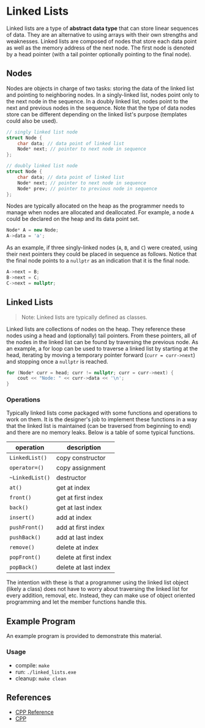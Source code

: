 # Linked Lists

Linked lists are a type of **abstract data type** that can store linear sequences of data. They are an alternative to using arrays with their own strengths and weaknesses. Linked lists are composed of nodes that store each data point as well as the memory address of the next node. The first node is denoted by a head pointer (with a tail pointer optionally pointing to the final node).

## Nodes

Nodes are objects in charge of two tasks: storing the data of the linked list and pointing to neighboring nodes. In a singly-linked list, nodes point only to the next node in the sequence. In a doubly linked list, nodes point to the next and previous nodes in the sequence. Note that the type of data nodes store can be different depending on the linked list's purpose (templates could also be used).

```C++
// singly linked list node
struct Node {
    char data; // data point of linked list
    Node* next; // pointer to next node in sequence
};
```

```C++
// doubly linked list node
struct Node {
    char data; // data point of linked list
    Node* next; // pointer to next node in sequence
    Node* prev; // pointer to previous node in sequence
};
```

Nodes are typically allocated on the heap as the programmer needs to manage when nodes are allocated and deallocated. For example, a node `A` could be declared on the heap and its data point set.

```C++
Node* A = new Node;
A->data = 'a';
```

As an example, if three singly-linked nodes (`A`, `B`, and `C`) were created, using their next pointers they could be placed in sequence as follows. Notice that the final node points to a `nullptr` as an indication that it is the final node.

```C++
A->next = B;
B->next = C;
C->next = nullptr;
```

## Linked Lists

> Note: Linked lists are typically defined as classes.

Linked lists are collections of nodes on the heap. They reference these nodes using a head and (optionally) tail pointers. From these pointers, all of the nodes in the linked list can be found by traversing the previous node. As an example, a for loop can be used to traverse a linked list by starting at the head, iterating by moving a temporary pointer forward (`curr = curr->next`) and stopping once a `nullptr` is reached.

```C++
for (Node* curr = head; curr != nullptr; curr = curr->next) {
    cout << "Node: " << curr->data << '\n';
}
```

### Operations

Typically linked lists come packaged with some functions and operations to work on them. It is the designer's job to implement these functions in a way that the linked list is maintained (can be traversed from beginning to end) and there are no memory leaks. Below is a table of some typical functions.

| operation       | description           |
| --------------- | --------------------- |
| `LinkedList()`  | copy constructor      |
| `operator=()`   | copy assignment       |
| `~LinkedList()` | destructor            |
| `at()`          | get at index          |
| `front()`       | get at first index    |
| `back()`        | get at last index     |
| `insert()`      | add at index          |
| `pushFront()`   | add at first index    |
| `pushBack()`    | add at last index     |
| `remove()`      | delete at index       |
| `popFront()`    | delete at first index |
| `popBack()`     | delete at last index  |

The intention with these is that a programmer using the linked list object (likely a class) does not have to worry about traversing the linked list for every addition, removal, etc. Instead, they can make use of object oriented programming and let the member functions handle this.

## Example Program

An example program is provided to demonstrate this material.

### Usage
- compile: `make`
- run: `./linked_lists.exe`
- cleanup: `make clean`

## References

- [CPP Reference](https://en.cppreference.com/)
- [CPP](https://www.cplusplus.com/doc/)
